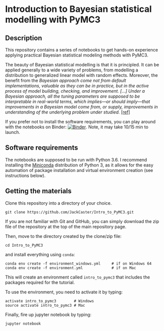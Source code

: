 # Introduction to Bayesian statistical modelling with PyMC3

## Description

This repository contains a series of notebooks to get hands-on experience applying practical Bayesian statistical modeling methods with PyMC3.

The beauty of Bayesian statistical modelling is that it is principled. It can be applied generally to a wide variety of problems, from modelling a distribution to generalized linear model with random effects. Moreover, the benefit from the _Bayesian approach come not from default implementations, valuable as they can be in practice, but in the active process of model building, checking, and improvement. [...] Under a Bayesian approach, all the tuning parameters are supposed to be interpretable in real-world terms, which implies—or should imply—that improvements in a Bayesian model come from, or supply, improvements in understanding of the underlying problem under studied._ [[ref]](https://www.kdnuggets.com/2016/12/bayesian-basics-explained.html)

If you prefer not to install the software requirements, you can play around with the notebooks on Binder: 
[![Binder](https://mybinder.org/badge.svg)](https://mybinder.org/v2/gh/JackCaster/Intro_to_PyMC3/master). Note, it may take 10/15 min to launch.

## Software requirements

The notebooks are supposed to be run with Python 3.6. I recommend installing the [Miniconda](https://www.continuum.io/downloads) distribution of Python 3, as it allows for the easy automation of package installation and virtual environment creation (see instructions below).

## Getting the materials

Clone this repository into a directory of your choice.

    git clone https://github.com/JackCaster/Intro_to_PyMC3.git

If you are not familiar with Git and GitHub, you can simply download the zip file of the repository at the top of the main repository page.

Then, move to the directory created by the clone/zip file:

    cd Intro_to_PyMC3

and install everything using `conda`:

    conda env create -f environment_windows.yml     # if on Windows 64
    conda env create -f environment.yml             # if on Mac
    
This will create an environment called `intro_to_pymc3` that includes the packages required for the tutorial.    

To use the environment, you need to activate it by typing:

    activate intro_to_pymc3        # Windows
    source activate intro_to_pymc3 # Mac

Finally, fire up jupyter notebook by typing:

    jupyter notebook
